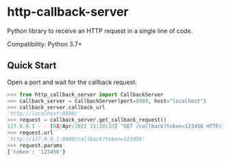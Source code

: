 # http-callback-server

Python library to receive an HTTP request in a single line of code.

Compatibility: Python 3.7+

## Quick Start

Open a port and wait for the callback request:

```python
>>> from http_callback_server import CallbackServer
>>> callback_server = CallbackServer(port=8080, host="localhost")
>>> callback_server.callback_url
'http://localhost:8080/'
>>> request = callback_server.get_callback_request()
127.0.0.1 - - [02/Apr/2022 21:20:33] "GET /callback?token=123456 HTTP/1.1" 200 -
>>> request.url
'http://127.0.0.1:8080/callback?token=123456'
>>> request.params
{'token': '123456'}
```
